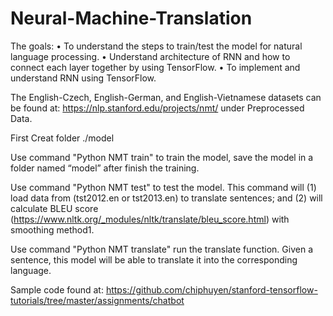 # Neural-Machine-Translation
The goals:
•	To understand the steps to train/test the model for natural language processing.
•	Understand architecture of RNN and how to connect each layer together by using TensorFlow.
•	To implement and understand RNN using TensorFlow.

The English-Czech, English-German, and English-Vietnamese datasets can be found at: https://nlp.stanford.edu/projects/nmt/  under Preprocessed Data.

First Creat folder ./model

Use command "Python NMT train" to train the model, save the model in a folder named “model” after finish the training.

Use command "Python NMT test" to test the model. This command will (1) load data from (tst2012.en or tst2013.en) to translate sentences; and (2) will calculate BLEU score (https://www.nltk.org/_modules/nltk/translate/bleu_score.html) with smoothing method1. 

Use command "Python NMT translate" run the translate function. Given a sentence, this model will be able to translate it into the corresponding language. 

Sample code found at: https://github.com/chiphuyen/stanford-tensorflow-tutorials/tree/master/assignments/chatbot
